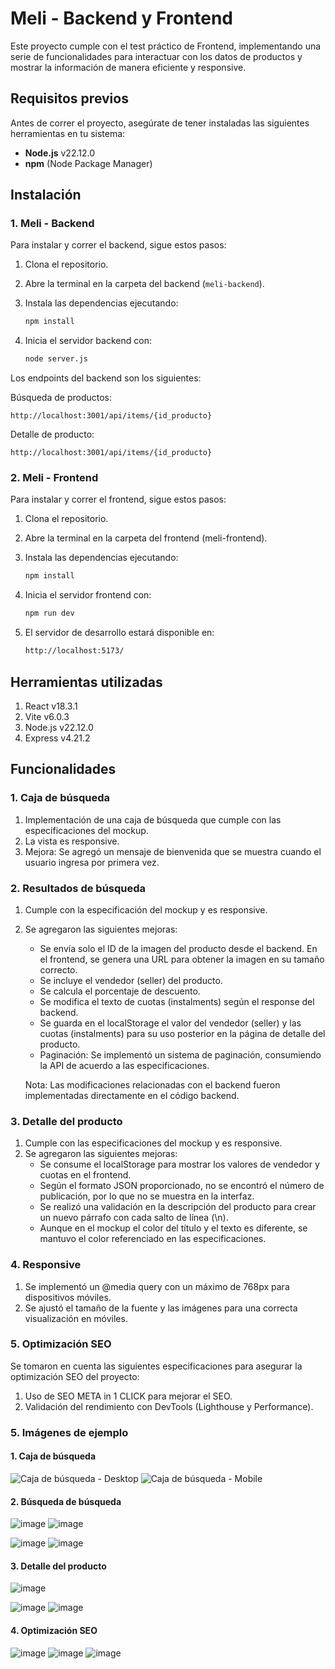 # Meli - Backend y Frontend

Este proyecto cumple con el test práctico de Frontend, implementando una serie de funcionalidades para interactuar con los datos de productos y mostrar la información de manera eficiente y responsive. 

## Requisitos previos

Antes de correr el proyecto, asegúrate de tener instaladas las siguientes herramientas en tu sistema:

- **Node.js** v22.12.0
- **npm** (Node Package Manager)

## Instalación

### 1. **Meli - Backend**

Para instalar y correr el backend, sigue estos pasos:

1. Clona el repositorio.
2. Abre la terminal en la carpeta del backend (`meli-backend`).
3. Instala las dependencias ejecutando:

   ```bash
   npm install
4. Inicia el servidor backend con:

   ```bash
   node server.js
   
Los endpoints del backend son los siguientes:

Búsqueda de productos:

    http://localhost:3001/api/items/{id_producto}

Detalle de producto:

    http://localhost:3001/api/items/{id_producto}

### 2. Meli - Frontend
Para instalar y correr el frontend, sigue estos pasos:

1. Clona el repositorio.
2. Abre la terminal en la carpeta del frontend (meli-frontend).
3. Instala las dependencias ejecutando:

    ```bash
    npm install

4. Inicia el servidor frontend con:
    ```bash
    npm run dev
    
5. El servidor de desarrollo estará disponible en:
    ```bash
    http://localhost:5173/

## Herramientas utilizadas

1. React v18.3.1
2. Vite v6.0.3
3. Node.js v22.12.0
4. Express v4.21.2

## Funcionalidades

### 1. Caja de búsqueda

1. Implementación de una caja de búsqueda que cumple con las especificaciones del mockup.
2. La vista es responsive.
3. Mejora: Se agregó un mensaje de bienvenida que se muestra cuando el usuario ingresa por primera vez.

### 2. Resultados de búsqueda

1. Cumple con la especificación del mockup y es responsive.
2. Se agregaron las siguientes mejoras:
    - Se envía solo el ID de la imagen del producto desde el backend. En el frontend, se genera una URL para obtener la imagen en su tamaño correcto.
    - Se incluye el vendedor (seller) del producto.
    - Se calcula el porcentaje de descuento.
    - Se modifica el texto de cuotas (instalments) según el response del backend.
    - Se guarda en el localStorage el valor del vendedor (seller) y las cuotas (instalments) para su uso posterior en la página de detalle del producto.
    - Paginación: Se implementó un sistema de paginación, consumiendo la API de acuerdo a las especificaciones.

    Nota: Las modificaciones relacionadas con el backend fueron implementadas directamente en el código backend.

### 3. Detalle del producto

1. Cumple con las especificaciones del mockup y es responsive.
2. Se agregaron las siguientes mejoras:
    - Se consume el localStorage para mostrar los valores de vendedor y cuotas en el frontend.
    - Según el formato JSON proporcionado, no se encontró el número de publicación, por lo que no se muestra en la interfaz.
    - Se realizó una validación en la descripción del producto para crear un nuevo párrafo con cada salto de línea (\n).
    - Aunque en el mockup el color del título y el texto es diferente, se mantuvo el color referenciado en las especificaciones.

### 4. Responsive

1. Se implementó un @media query con un máximo de 768px para dispositivos móviles.
2. Se ajustó el tamaño de la fuente y las imágenes para una correcta visualización en móviles.

### 5. Optimización SEO

Se tomaron en cuenta las siguientes especificaciones para asegurar la optimización SEO del proyecto:

1. Uso de SEO META in 1 CLICK para mejorar el SEO.
2. Validación del rendimiento con DevTools (Lighthouse y Performance).

### 5. Imágenes de ejemplo

#### 1. Caja de búsqueda

![Caja de búsqueda - Desktop](https://github.com/user-attachments/assets/6cd31b82-85a7-4fd0-aff8-5361978627a2)
![Caja de búsqueda - Mobile](https://github.com/user-attachments/assets/e73fcaf9-baa3-4c6d-aa37-9aa1b121ab03)

#### 2. Búsqueda de búsqueda

![image](https://github.com/user-attachments/assets/497e292b-f1b1-46e9-bd74-9f04437f8038)
![image](https://github.com/user-attachments/assets/b57d7d2f-b3a7-4d2d-b915-b92847c8db30)

![image](https://github.com/user-attachments/assets/89e65ed1-e43e-4a9b-8f99-6db8073ffa68)
![image](https://github.com/user-attachments/assets/3bae6591-c7c1-467e-b634-623cca27e6b7)


#### 3. Detalle del producto

![image](https://github.com/user-attachments/assets/c10edb63-64cc-43a7-8eea-68fc7eb47f6c)

![image](https://github.com/user-attachments/assets/258351e3-1294-4ef8-aa33-19c6c681f347)
![image](https://github.com/user-attachments/assets/8f36a575-e89a-4feb-8010-3ddb28e60ef7)

#### 4. Optimización SEO

![image](https://github.com/user-attachments/assets/75611343-1ab7-454f-a32d-2534ba385454)
![image](https://github.com/user-attachments/assets/41542a99-742e-4bfd-9bee-9e42d04138a9)
![image](https://github.com/user-attachments/assets/4fcf8931-2d2a-4e7e-8991-2edbf4f8686c)

